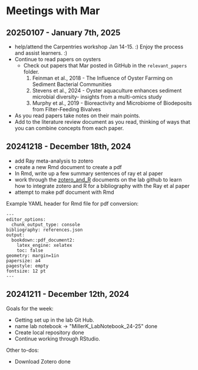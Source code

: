 # Meetings with Mar 

## 20250107 - January 7th, 2025

- help/attend the Carpentries workshop Jan 14-15. :) Enjoy the process and assist learners. :)  
- Continue to read papers on oysters
	- Check out papers that Mar posted in GitHub in the `relevant_papers` folder. 
		1. Feinman et al., 2018 - The Influence of Oyster Farming on Sediment Bacterial Communities
		2. Stevens et al., 2024 - Oyster aquaculture enhances sediment microbial diversity- insights from a multi-omics study
		3. Murphy et al., 2019 - Bioreactivity and Microbiome of Biodeposits from Filter-Feeding Bivalves 
- As you read papers take notes on their main points. 
- Add to the literature review document as you read, thinking of ways that you can combine concepts from each paper. 



## 20241218 - December 18th, 2024

- add Ray meta-analysis to zotero
- create a new Rmd document to create a pdf
- In Rmd, write up a few summary sentences of ray et al paper
- work through the [zotero_and_R](https://github.com/MarschmiLab/Lab_Protocols/tree/main/Computing/Project_Organization/zotero_and_R) documents on the lab github to learn how to integrate zotero and R for a bibliography with the Ray et al paper
- attempt to make pdf document with Rmd

Example YAML header for Rmd file for pdf conversion: 

```
---
editor_options: 
  chunk_output_type: console
bibliography: references.json
output:
  bookdown::pdf_document2:
    latex_engine: xelatex
    toc: false
geometry: margin=1in
papersize: a4
pagestyle: empty
fontsize: 12 pt 
---
```


## 20241211 - December 12th, 2024 

Goals for the week: 

- Getting set up in the lab Git Hub.
- name lab notebook -> "MillerK_LabNotebook_24-25" done
- Create local repository  done
- Continue working through RStudio. 

Other to-dos:

- Download Zotero  done
